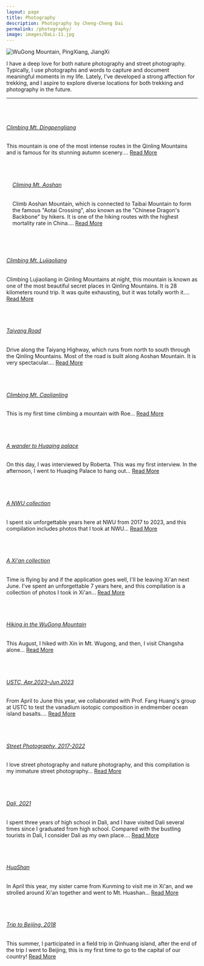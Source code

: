 ```yaml
---
layout: page
title: Photography
description: Photography by Cheng-Cheng Dai
permalink: /photography/
image: images/DaLi-11.jpg
---
```




<!-- panorama photos -->

<img src="/images/fengmian.jpg" alt="WuGong Mountain, PingXiang, JiangXi"/>

<div class="page-content wc-container">
    <p>I have a deep love for both nature photography and street photography. Typically, I use photographs and words to capture and document meaningful moments in my life. Lately, I've developed a strong affection for trekking, and I aspire to explore diverse locations for both trekking and photography in the future.</p>
    <hr style="margin-bottom:48px">

<div class="post-box" style="margin-bottom:48px">
        <img class="box-img" src="/images/photography/2024-10-14-DPL/DPL-6.JPG" alt="">
        <div class="box-text">
            <a href="{{ site.url }}/photography/2024/10/14/DPL/">
                <h6>Climbing Mt. Dingpengliang</h6>
            </a>
            <p>This mountain is one of the most intense routes in the Qinling Mountains and is famous for its stunning autumn scenery.... <a href="{{ site.url }}/photography/2024/10/14/DPL/">Read More</a></p>
        </div>
</div>
<div class="post-box" style="margin-bottom:48px; display: flex; align-items: center;">
    <img class="box-img" src="/images/photography/2024-8-19-ASNB/ASNB-4.JPG" alt="" style="max-width: 50%; height: auto;">
    <div class="box-text" style="margin-left: 16px;">
        <a href="{{ site.url }}/photography/2024/08/19/ASNB/">
            <h6>Climing Mt. Aoshan</h6>
        </a>
        <p>
            Climb Aoshan Mountain, which is connected to Taibai Mountain to form the famous "Aotai Crossing", also known as the "Chinese Dragon's Backbone" by hikers. It is one of the hiking routes with the highest mortality rate in China....
            <a href="{{ site.url }}/photography/2024/08/19/ASNB/">Read More</a>
        </p>
    </div>
</div>



<div class="post-box" style="margin-bottom:48px">
        <img class="box-img" src="/images/photography/2024-7-25-LJL/LJL-4.JPG" alt="">
        <div class="box-text">
            <a href="{{ site.url }}/photography/2024/07/25/LJL/">
                <h6>Climbing Mt. Lujiaoliang</h6>
            </a>
            <p>Climbing Lujiaoliang in Qinling Mountains at night, this mountain is known as one of the most beautiful secret places in Qinling Mountains. It is 28 kilometers round trip. It was quite exhausting, but it was totally worth it.... <a href="{{ site.url }}/photography/2024/07/25/LJL/">Read More</a></p>
        </div>
</div>



<div class="post-box" style="margin-bottom:48px">
    <img class="box-img" src="/images/photography/2024-7-7-TYGL/TYGL-7.JPG" alt="">
    <div class="box-text">
        <a href="{{ site.url }}/photography/2024/07/07/TYGL/">
            <h6>Taiyang Road</h6>
        </a>
        <p>Drive along the Taiyang Highway, which runs from north to south through the Qinling Mountains. Most of the road is built along Aoshan Mountain. It is very spectacular.... <a href="{{ site.url }}/photography/2024/07/07/TYGL/">Read More</a></p>
    </div>
</div>
<div class="post-box" style="margin-bottom:48px">
        <img class="box-img" src="/images/photography/2024-06-15-CLL/CLL-4.JPG" alt="">
        <div class="box-text">
            <a href="{{ site.url }}/photography/2024/06/15/CLL/">
                <h6>Climbing Mt. Caolianling</h6>
            </a>
            <p>This is my first time climbing a mountain with Roe... <a href="{{ site.url }}/photography/2024/06/15/CLL/">Read More</a></p>
        </div>
</div>

<div class="post-box" style="margin-bottom:48px">
    <img class="box-img" src="/images/photography/wander/2.JPG" alt="">
    <div class="box-text">
        <a href="{{ site.url }}/photography/2023/11/18/wander/">
            <h6>A wander to Huaqing palace</h6>
        </a>
        <p>On this day, I was interviewed by Roberta. This was my first interview. In the afternoon, I went to Huaqing Palace to hang out... <a href="{{ site.url }}/photography/2023/11/18/wander/">Read More</a></p>
    </div>
</div>

<div class="post-box" style="margin-bottom:48px">
    <img class="box-img" src="/images/photography/NWU/NWU-07.jpg" alt="">
    <div class="box-text">
        <a href="{{ site.url }}/photography/2023/10/05/NWU/">
            <h6>A NWU collection</h6>
        </a>
        <p>I spent six unforgettable years here at NWU from 2017 to 2023, and this compilation includes photos that I took at NWU... <a href="{{ site.url }}/photography/2023/10/05/NWU/">Read More</a></p>
    </div>
</div>

<div class="post-box" style="margin-bottom:48px">
    <img class="box-img" src="/images/photography/XiAn/XiAn-07.jpg" alt="">
    <div class="box-text">
        <a href="{{ site.url }}/photography/2023/09/03/Xian/">
            <h6>A Xi'an collection</h6>
        </a>
        <p>Time is flying by and if the application goes well, I'll be leaving Xi'an next June. I've spent an unforgettable 7 years here, and this compilation is a collection of photos I took in Xi'an... <a href="{{ site.url }}/photography/2023/09/03/Xian/">Read More</a></p>
    </div>
</div>

<div class="post-box" style="margin-bottom:48px">
    <img class="box-img" src="/images/photography/Wugong/Wugong-10.jpg" alt="">
    <div class="box-text">
        <a href="{{ site.url }}/photography/2023/08/18/Wugong-Mountain/">
            <h6>Hiking in the WuGong Mountain</h6>
        </a>
        <p>This August, I hiked with Xin in Mt. Wugong, and then, I visit Changsha alone... <a href="{{ site.url }}/photography/2023/08/18/Wugong-Mountain/">Read More</a></p>
    </div>
</div>

<div class="post-box" style="margin-bottom:48px">
    <img class="box-img" src="/images/photography/USTC/USTC-05.jpg" alt="">
    <div class="box-text">
        <a href="{{ site.url }}/photography/2023/06/05/USTC/">
            <h6>USTC, Apr.2023–Jun.2023</h6>
        </a>
        <p>From April to June this year, we collaborated with Prof. Fang Huang's group at USTC to test the vanadium isotopic composition in endmember ocean island basalts.... <a href="{{ site.url }}/photography/2023/06/05/USTC/">Read More</a></p>
    </div>
</div>

<div class="post-box" style="margin-bottom:48px">
    <img class="box-img" src="/images/photography/Street Photography/SP-02.jpg" alt="">
    <div class="box-text">
        <a href="{{ site.url }}/photography/2022/02/10/Street-photography/">
            <h6>Street Photography, 2017-2022</h6>
        </a>
        <p>I love street photography and nature photography, and this compilation is my immature street photography... <a href="{{ site.url }}/photography/2022/02/10/Street-photography/">Read More</a></p>
    </div>
</div>

<div class="post-box" style="margin-bottom:48px">
    <img class="box-img" src="/images/photography/Dali/Dali-10.jpg" alt="">
    <div class="box-text">
        <a href="{{ site.url }}/photography/2021/06/19/Dali/">
            <h6>Dali, 2021</h6>
        </a>
        <p>I spent three years of high school in Dali, and I have visited Dali several times since I graduated from high school. Compared with the bustling tourists in Dali, I consider Dali as my own place.... <a href="{{ site.url }}/photography/2021/06/19/Dali">Read More</a></p>
    </div>
</div>

<div class="post-box" style="margin-bottom:48px">
    <img class="box-img" src="/images/photography/Mount Hua/MH-06.jpg" alt="">
    <div class="box-text">
        <a href="{{ site.url }}/photography/2019/04/06/Mount-Hua/">
            <h6>HuaShan</h6>
        </a>
        <p>In April this year, my sister came from Kunming to visit me in Xi'an, and we strolled around Xi'an together and went to Mt. Huashan... <a href="{{ site.url }}/photography/2019/04/06/Mount-Hua/">Read More</a></p>
    </div>
</div>

<div class="post-box" style="margin-bottom:48px">
    <img class="box-img" src="/images/photography/Beijing/Beijing-05.jpg" alt="">
    <div class="box-text">
        <a href="{{ site.url }}/photography/2018/07/20/Beijing/">
            <h6>Trip to Beijing, 2018</h6>
        </a>
        <p>This summer, I participated in a field trip in Qinhuang island, after the end of the trip I went to Beijing, this is my first time to go to the capital of our country!  <a href="{{ site.url }}/photography/2018/07/20/Beijing/">Read More</a></p>
    </div>
</div>

</div>
